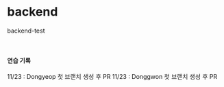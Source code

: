 # backend
backend-test

<br/>

#### 연습 기록
11/23 : Dongyeop 첫 브랜치 생성 후 PR
11/23 : Donggwon 첫 브랜치 생성 후 PR 